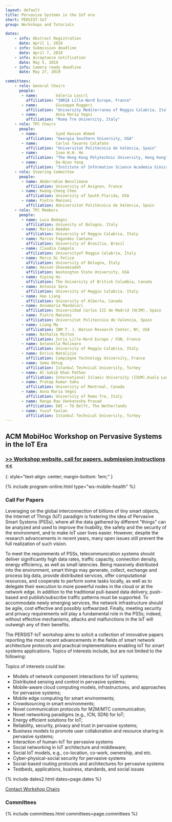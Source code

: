 ```yaml
---
layout: default
title: Pervasive Systems in the IoT era
short: PERSIST-IoT
group: Workshops and Tutorials

dates:
    - info: Abstract Registration
      date: April 1, 2019
    - info: Submission deadline
      date: April 7, 2019
    - info: Acceptance notification
      date: May 5, 2019
    - info: Camera ready deadline
      date: May 27, 2019

committees:
    - role: General Chairs
      people:
       - name:        Valeria Loscrì 
         affiliation: "INRIA Lille-Nord Europe, France"
       - name:        Giuseppe Ruggeri 
         affiliation: "University Mediterranea of Reggio Calabria, Italy"
       - name:        Anna Maria Vegni  
         affiliation: "Roma Tre University, Italy"
    - role: TPC Chairs
      people:
       - name:        Syed Hassan Ahmed  
         affiliation: "Georgia Southern University, USA"
       - name:        Carlos Tavares Calafate 
         affiliation: "Universitat Politècnica de València, Spain"
       - name:        Ivan W.H. Ho  
         affiliation: "The Hong Kong Polytechnic University, Hong Kong"
       - name:        De-Nian Yang 
         affiliation: "Institute of Information Science Academia Sinica, Taiwan"
    - role: Steering Committee
      people:
       - name: Abderrahim Benslimane 
         affiliation: University of Avignon, France
       - name: Kwang-Cheng Chen 
         affiliation: University of South Florida, USA
       - name: Pietro Manzoni 
         affiliation: AUniversitat Politècnica de València, Spain
    - role: TPC Members
      people:
       - name: Luca Bedogni 
         affiliation: Univesity of Bologna, Italy
       - name: Marica Amadeo  
         affiliation: University of Reggio Calabria, Italy
       - name: Marcos Fagundes Caetano 
         affiliation: University of Brasilia, Brasil
       - name: Claudia Campolo 
         affiliation: Universityof Reggio Calabria, Italy
       - name: Marco Di Felice 
         affiliation: University of Bologna, Italy
       - name: Hassan Ghasemzadeh 
         affiliation: Washington State University, USA
       - name: Xiping Hu 
         affiliation: The University of British Columbia, Canada
       - name: Antonio Iera 
         affiliation: University of Reggio Calabria, Italy
       - name: Hao Liang 
         affiliation: University of Alberta, Canada
       - name: Annamaria Mandalari 
         affiliation: Universidad Carlos III de Madrid (UC3M), Spain
       - name: Pietro Manzoni 
         affiliation: Universitat Politecnica de Valencia, Spain
       - name: Liang Ma 
         affiliation: IBM T. J. Watson Research Center, NY, USA
       - name: Nathalie Mitton 
         affiliation: Inria Lille-Nord Europe / FUN, France
       - name: Antonella Molinaro 
         affiliation: University of Reggio Calabria, Italy
       - name: Enrico Natalizio 
         affiliation: Compiègne Technology University, France
       - name: Sema Oktug 
         affiliation: Istanbul Technical University, Turkey
       - name: Al-Sakib Khan Pathan 
         affiliation: International Islamic University (IIUM),Kuala Lumpur, Malaysia
       - name: Pratap Kumar Sahu 
         affiliation: University of Montreal, Canada
       - name: Anna Maria Vegni 
         affiliation: University of Roma Tre, Italy
       - name: Ranga Rao Venkatesha Prasad 
         affiliation: EWI – TU Delft, The Netherlands
       - name: Yusuf Yaslan
         affiliation: Istanbul Technical University, Turkey
---
```


## ACM MobiHoc Workshop on Pervasive Systems in the IoT Era

### [>> Workshop website, call for papers, submission instructions <<](http://www.grc.upv.es/persist-iot2019/program/)
{: style="text-align: center; margin-bottom: 1em;" }


{% include program-online.html type="ws-mobile-health" %}

### Call For Papers

Leveraging on the global interconnection of billions of tiny smart objects, the Internet of Things (IoT) paradigm is fostering the idea of Pervasive Smart Systems (PSSs), where all the data gathered by different “things” can be analyzed and used to improve the livability, the safety and the security of the environment, and to make IoT user lives easier. However, despite the research advancements in recent years, many open issues still prevent the full realization of such vision.

To meet the requirements of PSSs, telecommunication systems should deliver significantly high data rates, traffic capacity, connection density, energy efficiency, as well as small latencies. Being massively distributed into the environment, smart things may generate, collect, exchange and process big data, provide distributed services, offer computational resources, and cooperate to perform some tasks locally, as well as to delegate their execution to more powerful nodes in the cloud or at the network edge. In addition to the traditional pull-based data delivery, push-based and publish/subscribe traffic patterns must be supported. To accommodate newly emerging services, the network infrastructure should be agile, cost effective and possibly softwarized. Finally, meeting security and privacy requirements will play a fundamental role in the PSSs; indeed, without effective mechanisms, attacks and malfunctions in the IoT will outweigh any of their benefits. 

The PERSIST-IoT workshop aims to solicit a collection of innovative papers reporting the most recent advancements in the fields of smart network architecture protocols and practical implementations enabling IoT for smart systems applications. Topics of interests include, but are not limited to the following:

Topics of interests could be:
- Models of network component interactions for IoT systems;
- Distributed sensing and control in pervasive systems;
- Mobile-aware cloud computing models, infrastructures, and approaches for pervasive systems;
- Mobile edge computing for smart environments;
- Crowdsourcing in smart environments;
- Novel communication protocols for M2M/MTC communication;
- Novel networking paradigms (e.g., ICN, SDN) for IoT;
- Energy efficient solutions for IoT;
- Reliability, security, privacy and trust in pervasive systems;
- Business models to promote user collaboration and resource sharing in pervasive systems;
- Interaction of human-IoT for pervasive systems
- Social networking in IoT architecture and middleware;
- Social IoT models, e.g., co-location, co-work, ownership, and etc.
- Cyber-physical-social security for pervasive systems
- Social-based routing protocols and architectures for pervasive systems
- Testbeds, applications, business, standards, and social issues


{% include dates2.html dates=page.dates %}

<div class="row">
  <div class="col-sm-6 col-sm-offset-3">
    <a href="mailto:{% for person in page.committees[0].people %}{% if person.email and person.email != "" %}{% unless forloop.first %},{% endunless %}{{ person.email }}{% endif %}{% endfor %}?subject=[{{ page.short }}]" class="btn btn-primary btn-block" role="button">Contact Workshop Chairs</a>
  </div>
</div>


### Committees

{% include committees.html committees=page.committees %}
